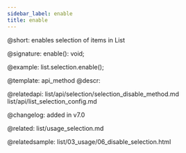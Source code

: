 ```yaml
---
sidebar_label: enable
title: enable
---          
```


@short: enables selection of items in List

@signature: enable(): void;

@example:
list.selection.enable();

@template: api_method
@descr:

@relatedapi: 
list/api/selection/selection_disable_method.md
list/api/list_selection_config.md

@changelog:
added in v7.0

@related: list/usage_selection.md

@relatedsample: list/03_usage/06_disable_selection.html